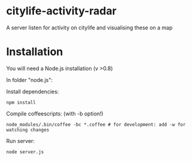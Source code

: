 citylife-activity-radar
==============

A server listen for activity on citylife and visualising these on a map


# Installation

You will need a Node.js installation (v >0.8)

In folder "node.js":

Install dependencies:

    npm install

Compile coffeescripts: (with -b option!)

    node_modules/.bin/coffee -bc *.coffee # for development: add -w for watching changes

Run server:

    node server.js